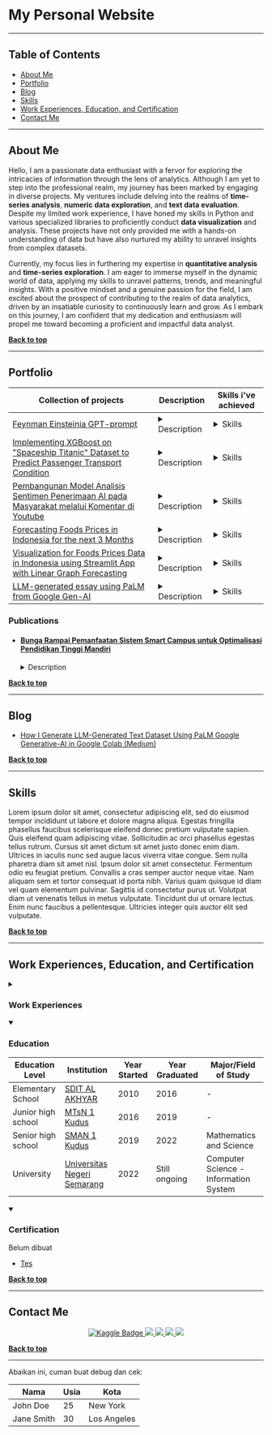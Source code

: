 <h1> My Personal Website </h1>
<hr>

<div>
<h2 id="top">Table of Contents</h2>
  <ul>
    <li><a href="#about"> About Me </a></li>
    <li><a href="#portfolio"> Portfolio </a></li>
    <li><a href="#blog"> Blog </a></li>
    <li><a href="#skills"> Skills </a></li>
    <li><a href="#education"> Work Experiences, Education, and Certification </a></li>
    <li><a href="#contact"> Contact Me </a></li>
  </ul>
</div>
<hr>

<!-- About Me -->
<div>
  <h2 id="about"> About Me </h2>
  <p>Hello, I am a passionate data enthusiast with a fervor for exploring the intricacies of information through the lens of analytics. Although I am yet to step into the professional realm, my journey has been marked by engaging in diverse projects. My ventures include delving into the realms of <strong>time-series analysis</strong>, <strong>numeric data exploration</strong>, and <strong>text data evaluation</strong>. Despite my limited work experience, I have honed my skills in Python and various specialized libraries to proficiently conduct <strong>data visualization</strong> and analysis. These projects have not only provided me with a hands-on understanding of data but have also nurtured my ability to unravel insights from complex datasets.</p>
  <p>Currently, my focus lies in furthering my expertise in <strong>quantitative analysis</strong> and <strong>time-series exploration</strong>. I am eager to immerse myself in the dynamic world of data, applying my skills to unravel patterns, trends, and meaningful insights. With a positive mindset and a genuine passion for the field, I am excited about the prospect of contributing to the realm of data analytics, driven by an insatiable curiosity to continuously learn and grow. As I embark on this journey, I am confident that my dedication and enthusiasm will propel me toward becoming a proficient and impactful data analyst.</p>
  <p><b><a href="#top">Back to top</a></b></p>
</div>
<hr>

<!-- Portfolio and data-related projects -->
<div>
  <h2 id="portfolio"> Portfolio </h2> 
  <table>
    <!-- Head -->
    <thead>
      <tr>
        <th>Collection of projects</th>
        <th>Description</th>
        <th>Skills i've achieved</th>      
      </tr>
    </thead>
    <tbody>
      <!-- Feynman-Einstenia GPTprompt -->
      <tr>
        <td><a href="https://github.com/Kingki19/Feynman-Einstenia-GPTprompt" target="_blank">Feynman Einsteinia GPT-prompt</a></td>
        <td>
          <details>
            <summary>Description</summary>
            The prompt that I made is to carry out the understanding process from simple to complex level. Even though this is not related to data, it trains my ability to understand complex LLMs and do prompting. Apart from that, I use chatGPT as a mentor, teacher, and discussion friend when I learn about data.
          </details>
        </td>
        <td>
          <details>
            <summary>Skills</summary>
            <ul>
              <li>LLM prompting</li>
              <li>Understanding of LLM</li>
              <li>Utilization of chatGPT as a free learning medium</li>
            </ul>
          </details>
        </td>
      </tr>
      <!-- 
Last project from statistic 
      -->
      <tr>
        <td> <a href="https://www.kaggle.com/code/kingki19/tugas-akhir-statistika" target="_blank"> Implementing XGBoost on "Spaceship Titanic" Dataset to Predict Passenger Transport Condition </a>
        </td>
        <td>
          <details>
            <summary>Description</summary>
            Final assignment in statistics course. I did it with my friend. Students were assigned to choose an assignment and we chose to create machine learning by participating in a competition for ML beginners on Kaggle. <a href="https://www.kaggle.com/competitions/spaceship-titanic" target="_blank">The competition is spaceship-titanic</a>. This is the first machine learning I created.
          </details>
        </td>
        <td>
          <details>
            <summary>Skills</summary>
            <ul>
              <li>Statistics Analytics</li>
              <li>Data Analysis</li>
              <li>Regression Machine Learning</li>
              <li>Python (Programming Language)</li>
            </ul>
          </details>
        </td>
      </tr>
      <!--
Gemastik Data Mining 2023
      -->
      <tr>
        <td>
          <a href="https://github.com/Kingki19/We-and-techa-Gemastik-Data-mining-2023" target="_blank"> Pembangunan Model Analisis Sentimen Penerimaan AI pada Masyarakat melalui Komentar di Youtube </a>
        </td>
        <td>
          <details>
            <summary>Description</summary>        
            This project involves conducting sentiment analysis on public opinions regarding AI adoption in Indonesia, using YouTube comments. Ensemble learning techniques were employed to train the model. Data was translated into English using GoogleTrans library, and automatic labeling was done with the Twitter-RoBERTa-Base-Sentiment-Latest model. TF-IDF and word embeddings were used for data extraction, and models were built with algorithms like Naive-Bayes, SVM, KNN, and Gradient Boosting. Results revealed that TF-IDF extraction outperformed word embeddings, with the Gradient Boosting algorithm being the most effective. Despite these findings, the project did not succeed, as the focus on creating an optimal model deviated from the essence of data mining, which involves extracting insights from data. This realization came after a deeper understanding of the nature of data mining.
          </details>
        </td>
        <td>
          <details>
            <summary>Skills</summary>
            <ul>
              <li>Sentiment analysis</li>
              <li>Ensemble learning techniques</li>
              <li>Data translation using GoogleTrans library</li>
              <li>Automatic labeling with Twitter-RoBERTa-Base-Sentiment-Latest model</li>
              <li>Data extraction using TF-IDF and word embeddings</li>
              <li>Model construction with Naive-Bayes, SVM, KNN, and Gradient Boosting algorithms</li>
              <li>Comparison of extraction methods and algorithms</li>
              <li>Interpretation of model results</li>
              <li>Reflection on project outcomes and identifying flaws</li>
              <li>Understanding the essence of data mining</li>
            </ul>
          </details>
        </td>
      </tr>
      <!--
DSI Playground - Harga Pangan
      -->
      <tr>
        <td> <a href="https://www.kaggle.com/code/kingki19/dsi-playground-harga-pangan/notebook" target="_blank"> Forecasting Foods Prices in Indonesia for the next 3 Months </a>
        </td>
        <td>
          <details>
            <summary>Description</summary>
            Secured 1st place in <a href="https://www.kaggle.com/competitions/data-science-playground-harga-pangan-final" target="_blank">Data Science Indonesia Kaggle competition</a>, triumphing in a solo endeavor to forecast essential commodity prices across Indonesian provinces over a three-month period. Achievements include mastering time series analysis, implementing advanced forecasting models (ARIMA and SARIMA), and utilizing the Panel library for interactive data visualization. Key takeaways involve rapid knowledge acquisition in just two months, embracing challenges as learning opportunities, and successful self-learning through free resources. Gratitude extended to Data Science Indonesia for organizing the competition, with excitement to continue the data science journey and tackle more challenges.
          </details>
        </td>
        <td>
          <details>
            <summary>Skills</summary>
            <ul>
              <li>Time series analysis</li>
              <li>Forecasting essential commodity prices</li>
              <li>Implementation of forecasting models (ARIMA and SARIMA)</li>
              <li>Utilization of the Panel library for interactive data visualization</li>
              <li>Data preprocessing for Kaggle competition</li>
              <li>Statistical analysis of commodity prices</li>
              <li>Application of machine learning techniques to real-world data</li>
              <li>Independent problem-solving in a solo endeavor</li>
              <li>Rapid knowledge acquisition in a short timeframe</li>
              <li>Adaptability to challenges and turning them into learning opportunities</li>
            </ul>
          </details>
        </td>
      </tr>
      <!--
Streamlit app visualization for Foods Prices Data in Indonesia
      -->
      <tr>
        <td> <a href="https://www.kaggle.com/code/kingki19/dsi-playground-harga-pangan/notebook" target="_blank"> Visualization for Foods Prices Data in Indonesia using Streamlit App with Linear Graph Forecasting </a>
        </td>
        <td>
          <details>
            <summary>Description</summary>
            This project, titled "Visualization for Foods Prices Data in Indonesia using Streamlit App with Linear Graph Forecasting," centers around the development of an interactive platform for visualizing food prices data in Indonesia. The Streamlit App is employed to create a user-friendly interface featuring linear graphs, enabling users to explore and interpret trends in food prices. The emphasis on linear graph forecasting enhances the application's capabilities by providing users with predictive insights into potential future price trajectories. Through this streamlined and focused visualization approach, the project aims to deliver a straightforward yet powerful tool for users to analyze and comprehend food price dynamics in Indonesia.
          </details>
        </td>
        <td>
          <details>
            <summary>Skills</summary>
              <ul>
                <li>Data visualization using Streamlit App</li>
                <li>Graphical representation of food prices data</li>
                <li>Implementation of linear graphs for trend analysis</li>
                <li>Forecasting using linear graph models</li>
                <li>Data analysis and interpretation</li>
                <li>User interface design for interactive exploration</li>
                <li>Integration of forecasting capabilities into the Streamlit App</li>
                <li>Understanding and processing food prices data</li>
                <li>Effective communication of insights through visualizations</li>
                <li>Application of statistical and forecasting concepts</li>
              </ul>
          </details>
        </td>
      </tr>
      <tr>
        <td> <a href="https://www.kaggle.com/datasets/kingki19/llm-generated-essay-using-palm-from-google-gen-ai" target="_blank"> LLM-generated essay using PaLM from Google Gen-AI </a>
        </td>
        <td>
          <details>
            <summary>Description</summary>
            In this project, I curated a dataset focusing on essays generated by Large Language Models (LLM) using PaLM from Google Gen-AI. The primary objective was to contribute to the external dataset for the <a href="https://www.kaggle.com/competitions/llm-detect-ai-generated-text" target="_blank">competition</a> on detecting text generated by artificial intelligence (AI) in order to address data imbalance issues. Additionally, I created a detailed tutorial outlining the process, which can be accessed <a href="https://www.kaggle.com/competitions/llm-detect-ai-generated-text="_blank">here</a>. This project makes a positive contribution to mitigating data imbalance concerns by supplementing the external dataset, and the tutorial provides valuable insights for those interested in understanding the dataset development process.
          </details>
        </td>
        <td>
          <details>
            <summary>Skills</summary>
              <ul>
                <li>Dataset curation for LLM-generated essays using PaLM</li>
                <li>Data imbalance mitigation in Kaggle competition</li>
                <li>Contributed to external dataset for AI-generated text detection</li>
                <li>Comprehensive tutorial creation for dataset development</li>
                <li>Effective communication of project objectives and insights</li>
              </ul>
          </details>
        </td>
      </tr>
      <!--
      Proyek selanjutnya
      -->
    </tbody>
  </table>
  <h3>Publications</h3>
  <ul>
    <li>
      <h4><a href="https://repository.penerbiteureka.com/publications/564966/bunga-rampai-pemanfaatan-sistem-smart-campus-untuk-optimalisasi-pendidikan-tingg#id-section-title">Bunga Rampai Pemanfaatan Sistem Smart Campus untuk Optimalisasi Pendidikan Tinggi Mandiri</a></h4>
      <details>
        <summary> Description </summary>
        I actively contributed to a publication focused on the intersection of modern technology in educational institutions. Specifically, I served as the second author for the article titled "Implementation and Management of Data Centers in Higher Education." This publication, crafted in Bahasa Indonesia, delves into pertinent insights and practices related to the deployment and administration of data centers within the higher education sector. The collaborative effort aims to provide a comprehensive resource for readers seeking valuable perspectives on the strategic integration of technology in academic environments.
      </details> 
    </li>
  </ul>
  <p><b><a href="#top">Back to top</a></b></p>
</div>
<hr>

<!-- Articles, tutorial, or something i have made -->
<div>
  <h2 id="blog"> Blog </h2> 
  <ul>
    <li>
      <a href = "https://medium.com/@mrizqi6061/how-i-generate-llm-generated-text-dataset-using-palm-google-generative-ai-in-google-colab-458c7797a5ac" target="_blank">
        <p> How I Generate LLM-Generated Text Dataset Using PaLM Google Generative-AI in Google Colab (Medium) </p>
      </a> 
    </li>
  </ul>
  <p><b><a href="#top">Back to top</a></b></p>
</div>
<hr>


<!-- Skills i have achieved -->
<div>
  <h2 id="skills"> Skills </h2> 
  <p> Lorem ipsum dolor sit amet, consectetur adipiscing elit, sed do eiusmod tempor incididunt ut labore et dolore magna aliqua. Egestas fringilla phasellus faucibus scelerisque eleifend donec pretium vulputate sapien. Quis eleifend quam adipiscing vitae. Sollicitudin ac orci phasellus egestas tellus rutrum. Cursus sit amet dictum sit amet justo donec enim diam. Ultrices in iaculis nunc sed augue lacus viverra vitae congue. Sem nulla pharetra diam sit amet nisl. Ipsum dolor sit amet consectetur. Fermentum odio eu feugiat pretium. Convallis a cras semper auctor neque vitae. Nam aliquam sem et tortor consequat id porta nibh. Varius quam quisque id diam vel quam elementum pulvinar. Sagittis id  consectetur purus ut. Volutpat diam ut venenatis tellus in metus vulputate. Tincidunt dui ut ornare lectus. Enim nunc faucibus a pellentesque. Ultricies integer quis auctor elit sed vulputate. </p>
  <p><b><a href="#top">Back to top</a></b></p>
</div>
<hr>

<!-- My education history and certificate i have achieved -->
<div>
  <h2 id="education"> Work Experiences, Education, and Certification </h2>
  <details> 
    <summary> <h3> Work Experiences </h3> </summary>
    <p><i>Still don't have it yet</i></p>
  </details>
  <!-- Education -->
  <details open>
    <summary> <h3> Education </h3> </summary>
    <table>
      <!-- head -->
      <thead>
        <tr>
          <th>Education Level</th>
          <th>Institution</th>
          <th>Year Started</th>
          <th>Year Graduated</th>
          <th>Major/Field of Study</th>
        </tr>
      </thead>
      <tbody>
        <!-- SD -->
        <tr>
          <td>Elementary School</td>
          <td><a href="https://sekolah.data.kemdikbud.go.id/index.php/chome/profil/a074bf58-c4d7-e111-9ec1-e13df39ddeb9" target="_blank">SDIT AL AKHYAR</a></td>
          <td>2010</td>
          <td>2016</td>
          <td>-</td>
        </tr>
        <!-- MTs -->
        <tr>
          <td>Junior high school</td>
          <td><a href='http://mtsn1kudus.sch.id/' target="_blank">MTsN 1 Kudus</a></td>
          <td>2016</td>
          <td>2019</td>
          <td>-</td>
        </tr>
        <!-- SMA -->
        <tr>
          <td>Senior high school</td>
          <td><a href='https://sekolah.data.kemdikbud.go.id/index.php/chome/profil/a69c65b5-63f8-449d-8a9c-a2a00324c4bb' target="_blank">SMAN 1 Kudus</a></td>
          <td>2019</td>
          <td>2022</td>
          <td>Mathematics and Science</td>
        </tr>
        <!-- UNNES -->
        <tr>
          <td>University</td>
          <td><a href='https://unnes.ac.id/beranda/' target="_blank">Universitas Negeri Semarang</a></td>
          <td>2022</td>
          <td>Still ongoing</td>
          <td>Computer Science - Information System</td>
        </tr>
      </tbody>
    </table>
  </details>
  
  <!-- Certification -->
  <details open>
    <summary> <h3> Certification </h3> </summary>
    <p>Belum dibuat</p>
    <ul>
      <li><a href=""> Tes </a></li>
    </ul>
  </details>
  <p><b><a href="#top">Back to top</a></b></p>
</div>
<hr>

<!-- Social Media -->
<div>
  <h2 id="contact"> Contact Me </h2> 
    <center>
      <a href="https://www.kaggle.com/kingki19" target="_blank">
        <img src="https://img.shields.io/badge/Kaggle-035a7d?style=for-the-badge&logo=kaggle&logoColor=white" alt="Kaggle Badge">
      </a>
      <a href="https://www.linkedin.com/in/muhammad-rizqi-921538248" target="_blank">
        <img src="https://img.shields.io/badge/linkedin-%230077B5.svg?style=for-the-badge&logo=linkedin&logoColor=white">
      </a>
      <a href="https://mail.google.com/mail/?view=cm&fs=1&to=mrizqi6061@gmail.com" target="_blank">
        <img src="https://img.shields.io/badge/Gmail-D14836?style=for-the-badge&logo=gmail&logoColor=white">
      </a>
      <a href="https://medium.com/@mrizqi6061" target="_blank">
        <img src="https://img.shields.io/badge/Medium-12100E?style=for-the-badge&logo=medium&logoColor=white">
      </a>
      <a href="https://www.instagram.com/muhammadrizqi1909/" target="_blank">
        <img src="https://img.shields.io/badge/Instagram-%23E4405F.svg?style=for-the-badge&logo=Instagram&logoColor=white">
      </a>
    </center>
  <p><b><a href="#top">Back to top</a></b></p>
</div>
<hr>

<!-- Tes -->
<p>Abaikan ini, cuman buat debug dan cek:</p>
<table>
  <thead>
    <tr>
      <th>Nama</th>
      <th>Usia</th>
      <th>Kota</th>
    </tr>
  </thead>
  <tbody>
    <tr>
      <td>John Doe</td>
      <td>25</td>
      <td>New York</td>
    </tr>
    <tr>
      <td>Jane Smith</td>
      <td>30</td>
      <td>Los Angeles</td>
    </tr>
  </tbody>
</table>


